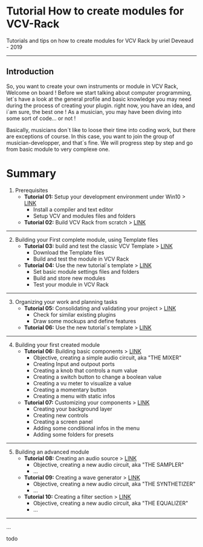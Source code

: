 # Tutorial How to create modules for VCV-Rack
Tutorials and tips on how to create modules for VCV Rack
by uriel Deveaud - 2019

---

## Introduction

So, you want to create your own instruments or module in VCV Rack, Welcome on board !
Before we start talking about computer programming, let´s have a look at the general profile and basic knowledge you may need during the process of creating your plugin. right now, you have an idea, and i´am sure, the best one ! As a musician, you may have been diving into some sort of code... or not ! 

Basically, musicians don´t like to loose their time into coding work, but there are exceptions of course.
In this case, you want to join the group of musician-developper, and that´s fine. We will progress step by step and go from basic module to very complexe one.


# Summary

1. Prerequisites
   - **Tutorial 01:** Setup your development environment under Win10 > [LINK](https://github.com/KoreTeknology/Quadraphonic-Plugins-for-VCV-Rack/blob/master/Documentation/tuto1.md)
     - Install a compiler and text editor
     - Setup VCV and modules files and folders
   - **Tutorial 02:** Build VCV Rack from scratch > [LINK](https://github.com/KoreTeknology/Quadraphonic-Plugins-for-VCV-Rack/blob/master/Documentation/tuto1.md)
 
 ---
 
2. Building your First complete module, using Template files
   - **Tutorial 03:** build and test the classic VCV Template > [LINK](https://github.com/KoreTeknology/Quadraphonic-Plugins-for-VCV-Rack/blob/master/Documentation/tuto1.md)
     - Download the Template files
     - Build and test the module in VCV Rack
   - **Tutorial 04:** Use the new tutorial´s template > [LINK](https://github.com/KoreTeknology/Quadraphonic-Plugins-for-VCV-Rack/blob/master/Documentation/tuto1.md)
     - Set basic module settings files and folders
     - Build and store new modules
     - Test your module in VCV Rack

---

3. Organizing your work and planning tasks
   - **Tutorial 05:** Consolidating and validating your project > [LINK](https://github.com/KoreTeknology/Quadraphonic-Plugins-for-VCV-Rack/blob/master/Documentation/tuto1.md)
     - Check for similar existing plugins
     - Draw some mockups and define features
   - **Tutorial 06:** Use the new tutorial´s template > [LINK](https://github.com/KoreTeknology/Quadraphonic-Plugins-for-VCV-Rack/blob/master/Documentation/tuto1.md)

---

4. Building your first created module
   - **Tutorial 06:** Building basic components > [LINK](https://github.com/KoreTeknology/Quadraphonic-Plugins-for-VCV-Rack/blob/master/Documentation/tuto1.md)
     - Objective, creating a simple audio circuit, aka "THE MIXER"
     - Creating Input and outpout ports
     - Creating a knob that controls a num value
     - Creating a switch button to change a boolean value
     - Creating a vu meter to visualize a value
     - Creating a momentary button
     - Creating a menu with static infos
   - **Tutorial 07:** Customizing your components > [LINK](https://github.com/KoreTeknology/Quadraphonic-Plugins-for-VCV-Rack/blob/master/Documentation/tuto1.md)
     - Creating your background layer
     - Creating new controls
     - Creating a screen panel
     - Adding some conditional infos in the menu
     - Adding some folders for presets

---

5. Building an advanced module
   - **Tutorial 08:** Creating an audio source > [LINK](https://github.com/KoreTeknology/Quadraphonic-Plugins-for-VCV-Rack/blob/master/Documentation/tuto1.md)
     - Objective, creating a new audio circuit, aka "THE SAMPLER"
     - ...
   - **Tutorial 09:** Creating a wave generator > [LINK](https://github.com/KoreTeknology/Quadraphonic-Plugins-for-VCV-Rack/blob/master/Documentation/tuto1.md)
     - Objective, creating a new audio circuit, aka "THE SYNTHETIZER"
     - ...
   - **Tutorial 10:** Creating a filter section > [LINK](https://github.com/KoreTeknology/Quadraphonic-Plugins-for-VCV-Rack/blob/master/Documentation/tuto1.md)
     - Objective, creating a new audio circuit, aka "THE EQUALIZER"
     - ...
  
---

...

todo
